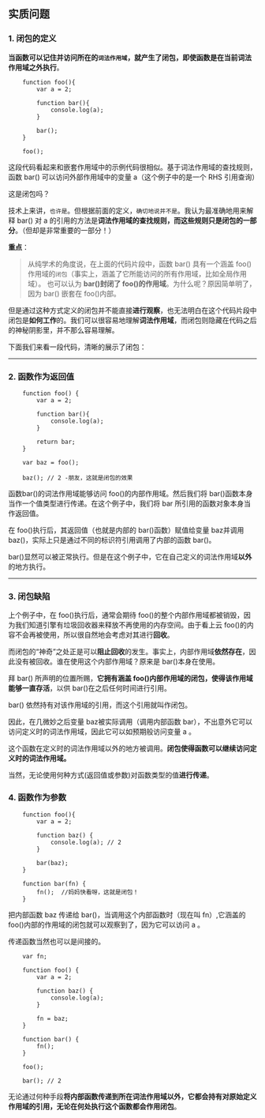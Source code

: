 ## 实质问题

### 1. 闭包的定义

**当函数可以记住并访问所在的`词法作用域`，就产生了闭包，即使函数是在当前词法作用域之外执行**。

```
	function foo(){
		var a = 2;
		
		function bar(){
			console.log(a);
		}
		
		bar();
	}
	
	foo();
```

这段代码看起来和嵌套作用域中的示例代码很相似。基于词法作用域的查找规则，函数 bar() 可以访问外部作用域中的变量 a（这个例子中的是一个 RHS 引用查询）

这是闭包吗？

技术上来讲，`也许是`。但根据前面的定义，`确切地说并不是`。我认为最准确地用来解释 bar() 对 a 的引用的方法是**词法作用域的查找规则，而这些规则只是闭包的一部分**。（但却是非常重要的一部分！）

**重点**：

> 从纯学术的角度说，在上面的代码片段中，函数 bar() 具有一个涵盖 foo()作用域的`闭包`（事实上，涵盖了它所能访问的所有作用域，比如全局作用域）。
> 也可以认为 **bar()封闭了 foo()的作用域**。为什么呢？原因简单明了，因为 bar() 嵌套在 foo()内部。

但是通过这种方式定义的闭包并不能直接**进行观察**，也无法明白在这个代码片段中闭包是**如何工作**的。我们可以很容易地理解**词法作用域**，而闭包则隐藏在代码之后的神秘阴影里，并不那么容易理解。

下面我们来看一段代码，清晰的展示了闭包：

-------------------------------------------------

### 2. 函数作为返回值

```
	function foo() {
		var a = 2;
		
		function bar(){
			console.log(a);
		}
		
		return bar;
	}
	
	var baz = foo(); 
	
	baz(); // 2 -朋友，这就是闭包的效果
```

函数bar()的词法作用域能够访问 foo()的内部作用域。然后我们将 bar()函数本身当作一个值类型进行传递。在这个例子中，我们将 bar 所引用的函数对象本身当作返回值。

在 foo()执行后，其返回值（也就是内部的 bar()函数）赋值给变量 baz并调用 baz()，实际上只是通过不同的标识符引用调用了内部的函数 bar()。

bar()显然可以被正常执行。但是在这个例子中，它在自己定义的词法作用域**以外**的地方执行。

-----------------------------------------------

### 3. 闭包缺陷

上个例子中，在 foo()执行后，通常会期待 foo()的整个内部作用域都被销毁，因为我们知道引擎有垃圾回收器来释放不再使用的内存空间。由于看上云 foo()的内容不会再被使用，所以很自然地会考虑对其进行**回收**。

而闭包的“神奇”之处正是可以**阻止回收**的发生。事实上，内部作用域**依然存在**，因此没有被回收。谁在使用这个内部作用域？原来是 bar()本身在使用。

拜 bar() 所声明的位置所赐，**它拥有涵盖 foo()内部作用域的闭包，使得该作用域能够一直存活**，以供 bar()在之后任何时间进行引用。

bar() 依然持有对该作用域的引用，而这个引用就叫作闭包。

因此，在几微妙之后变量 baz被实际调用（调用内部函数 bar），不出意外它可以访问定义时的词法作用域，因此它可以如预期般访问变量 a 。

这个函数在定义时的词法作用域以外的地方被调用。**闭包使得函数可以继续访问定义时的词法作用域。**

当然，无论使用何种方式(返回值或参数)对函数类型的值**进行传递**。

### 4. 函数作为参数

```
	function foo(){
		var a = 2;
		
		function baz() {
			console.log(a); // 2
		}
		
		bar(baz);
	}
	
	function bar(fn) {
		fn();  //妈妈快看呀，这就是闭包！
	}
```

把内部函数 baz 传递给 bar()，当调用这个内部函数时（现在叫 fn）,它涵盖的 foo()内部的作用域的闭包就可以观察到了，因为它可以访问 a 。

传递函数当然也可以是间接的。

```
	var fn;
	
	function foo() {
		var a = 2;
		
		function baz() {
			console.log(a);
		}
		
		fn = baz;
	}
	
	function bar() {
		fn();
	}
	
	foo();
	
	bar(); // 2

```

无论通过何种手段**将内部函数传递到所在词法作用域以外，它都会持有对原始定义作用域的引用，无论在何处执行这个函数都会作用闭包**。


